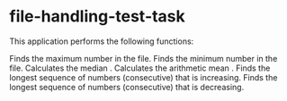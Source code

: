 # file-handling-test-task

This application performs the following functions:

Finds the maximum number in the file.
Finds the minimum number in the file.
Calculates the median .
Calculates the arithmetic mean .
Finds the longest sequence of numbers (consecutive) that is increasing.
Finds the longest sequence of numbers (consecutive) that is decreasing.
